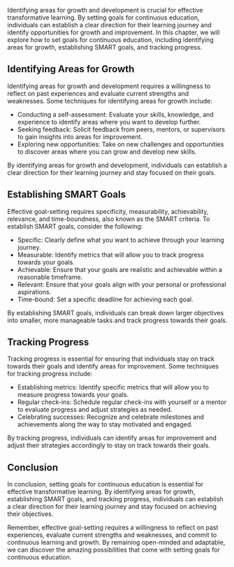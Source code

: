 
Identifying areas for growth and development is crucial for effective transformative learning. By setting goals for continuous education, individuals can establish a clear direction for their learning journey and identify opportunities for growth and improvement. In this chapter, we will explore how to set goals for continuous education, including identifying areas for growth, establishing SMART goals, and tracking progress.

Identifying Areas for Growth
----------------------------

Identifying areas for growth and development requires a willingness to reflect on past experiences and evaluate current strengths and weaknesses. Some techniques for identifying areas for growth include:

* Conducting a self-assessment: Evaluate your skills, knowledge, and experience to identify areas where you want to develop further.
* Seeking feedback: Solicit feedback from peers, mentors, or supervisors to gain insights into areas for improvement.
* Exploring new opportunities: Take on new challenges and opportunities to discover areas where you can grow and develop new skills.

By identifying areas for growth and development, individuals can establish a clear direction for their learning journey and stay focused on their goals.

Establishing SMART Goals
------------------------

Effective goal-setting requires specificity, measurability, achievability, relevance, and time-boundness, also known as the SMART criteria. To establish SMART goals, consider the following:

* Specific: Clearly define what you want to achieve through your learning journey.
* Measurable: Identify metrics that will allow you to track progress towards your goals.
* Achievable: Ensure that your goals are realistic and achievable within a reasonable timeframe.
* Relevant: Ensure that your goals align with your personal or professional aspirations.
* Time-bound: Set a specific deadline for achieving each goal.

By establishing SMART goals, individuals can break down larger objectives into smaller, more manageable tasks and track progress towards their goals.

Tracking Progress
-----------------

Tracking progress is essential for ensuring that individuals stay on track towards their goals and identify areas for improvement. Some techniques for tracking progress include:

* Establishing metrics: Identify specific metrics that will allow you to measure progress towards your goals.
* Regular check-ins: Schedule regular check-ins with yourself or a mentor to evaluate progress and adjust strategies as needed.
* Celebrating successes: Recognize and celebrate milestones and achievements along the way to stay motivated and engaged.

By tracking progress, individuals can identify areas for improvement and adjust their strategies accordingly to stay on track towards their goals.

Conclusion
----------

In conclusion, setting goals for continuous education is essential for effective transformative learning. By identifying areas for growth, establishing SMART goals, and tracking progress, individuals can establish a clear direction for their learning journey and stay focused on achieving their objectives.

Remember, effective goal-setting requires a willingness to reflect on past experiences, evaluate current strengths and weaknesses, and commit to continuous learning and growth. By remaining open-minded and adaptable, we can discover the amazing possibilities that come with setting goals for continuous education.


